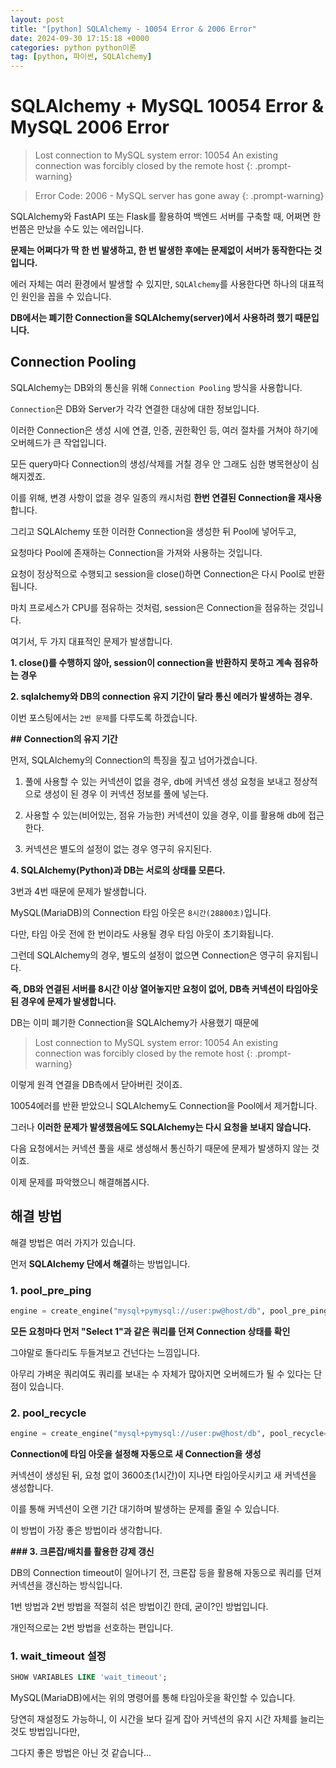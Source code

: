 ```yaml
---
layout: post
title: "[python] SQLAlchemy - 10054 Error & 2006 Error"
date: 2024-09-30 17:15:18 +0000
categories: python python이론
tag: [python, 파이썬, SQLAlchemy]
---
```


# **SQLAlchemy + MySQL 10054 Error & MySQL 2006 Error**

>Lost connection to MySQL system error: 10054 An existing connection was forcibly closed by the remote host
{: .prompt-warning}

>Error Code: 2006 - MySQL server has gone away
{: .prompt-warning}

SQLAlchemy와 FastAPI 또는 Flask를 활용하여 백엔드 서버를 구축할 때, 어쩌면 한 번쯤은 만났을 수도 있는 에러입니다.

**문제는 어쩌다가 딱 한 번 발생하고, 한 번 발생한 후에는 문제없이 서버가 동작한다는 것입니다.**

에러 자체는 여러 환경에서 발생할 수 있지만, `SQLAlchemy`를 사용한다면 하나의 대표적인 원인을 꼽을 수 있습니다.

**DB에서는 폐기한 Connection을 SQLAlchemy(server)에서 사용하려 했기 때문입니다.**

## **Connection Pooling**

SQLAlchemy는 DB와의 통신을 위해 `Connection Pooling` 방식을 사용합니다.

`Connection`은 DB와 Server가 각각 연결한 대상에 대한 정보입니다.

이러한 Connection은 생성 시에 연결, 인증, 권한확인 등, 여러 절차를 거쳐야 하기에 오버헤드가 큰 작업입니다.

모든 query마다 Connection의 생성/삭제를 거칠 경우 안 그래도 심한 병목현상이 심해지겠죠.

이를 위해, 변경 사항이 없을 경우 일종의 캐시처럼 **한번 연결된 Connection을 재사용**합니다.

그리고 SQLAlchemy 또한 이러한 Connection을 생성한 뒤 Pool에 넣어두고,

요청마다 Pool에 존재하는 Connection을 가져와 사용하는 것입니다.

요청이 정상적으로 수행되고 session을 close()하면 Connection은 다시 Pool로 반환됩니다.

마치 프로세스가 CPU를 점유하는 것처럼, session은 Connection을 점유하는 것입니다.

여기서, 두 가지 대표적인 문제가 발생합니다.

**1. close()를 수행하지 않아, session이 connection을 반환하지 못하고 계속 점유하는 경우**

**2. sqlalchemy와 DB의 connection 유지 기간이 달라 통신 에러가 발생하는 경우.**

이번 포스팅에서는 `2번 문제`를 다루도록 하겠습니다.

**## Connection의 유지 기간**

먼저, SQLAlchemy의 Connection의 특징을 짚고 넘어가겠습니다.

1. 풀에 사용할 수 있는 커넥션이 없을 경우, db에 커넥션 생성 요청을 보내고 정상적으로 생성이 된 경우 이 커넥션 정보를 풀에 넣는다. 

2. 사용할 수 있는(비어있는, 점유 가능한) 커넥션이 있을 경우, 이를 활용해 db에 접근한다. 

3. 커넥션은 별도의 설정이 없는 경우 영구히 유지된다.

**4. SQLAlchemy(Python)과 DB는 서로의 상태를 모른다.**

3번과 4번 때문에 문제가 발생합니다.

MySQL(MariaDB)의 Connection 타임 아웃은 `8시간(28800초)`입니다.

다만, 타임 아웃 전에 한 번이라도 사용될 경우 타임 아웃이 초기화됩니다.

그런데 SQLAlchemy의 경우, 별도의 설정이 없으면 Connection은 영구히 유지됩니다.

**즉, DB와 연결된 서버를 8시간 이상 열어놓지만 요청이 없어, DB측 커넥션이 타임아웃 된 경우에 문제가 발생합니다.**

DB는 이미 폐기한 Connection을 SQLAlchemy가 사용했기 때문에

>Lost connection to MySQL system error: 10054 An existing connection was forcibly closed by the remote host
{: .prompt-warning}

이렇게 원격 연결을 DB측에서 닫아버린 것이죠.

10054에러를 반환 받았으니 SQLAlchemy도 Connection을 Pool에서 제거합니다.

그러나 **이러한 문제가 발생했음에도 SQLAlchemy는 다시 요청을 보내지 않습니다.**

다음 요청에서는 커넥션 풀을 새로 생성해서 통신하기 때문에 문제가 발생하지 않는 것이죠.

이제 문제를 파악했으니 해결해봅시다.

## 해결 방법

해결 방법은 여러 가지가 있습니다.

먼저 **SQLAlchemy 단에서 해결**하는 방법입니다.

### 1. pool_pre_ping

```python
engine = create_engine("mysql+pymysql://user:pw@host/db", pool_pre_ping=True)
```

**모든 요청마다 먼저 "Select 1"과 같은 쿼리를 던져 Connection 상태를 확인**

그야말로 돌다리도 두들겨보고 건넌다는 느낌입니다.

아무리 가벼운 쿼리여도 쿼리를 보내는 수 자체가 많아지면 오버헤드가 될 수 있다는 단점이 있습니다.

### **2. pool_recycle**

```python
engine = create_engine("mysql+pymysql://user:pw@host/db", pool_recycle=3600)
```

**Connection에 타임 아웃을 설정해 자동으로 새 Connection을 생성**

커넥션이 생성된 뒤, 요청 없이 3600초(1시간)이 지나면 타임아웃시키고 새 커넥션을 생성합니다.

이를 통해 커넥션이 오랜 기간 대기하며 발생하는 문제를 줄일 수 있습니다.

이 방법이 가장 좋은 방법이라 생각합니다.

**### 3. 크론잡/배치를 활용한 강제 갱신**

DB의 Connection timeout이 일어나기 전, 크론잡 등을 활용해 자동으로 쿼리를 던져 커넥션을 갱신하는 방식입니다.

1번 방법과 2번 방법을 적절히 섞은 방법이긴 한데, 굳이?인 방법입니다.

개인적으로는 2번 방법을 선호하는 편입니다.

### 1. wait_timeout 설정

```sql
SHOW VARIABLES LIKE 'wait_timeout';
```

MySQL(MariaDB)에서는 위의 명령어를 통해 타임아웃을 확인할 수 있습니다.

당연히 재설정도 가능하니, 이 시간을 보다 길게 잡아 커넥션의 유지 시간 자체를 늘리는 것도 방법입니다만,

그다지 좋은 방법은 아닌 것 같습니다...